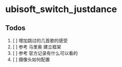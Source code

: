 
<!-- README.md is generated from README.Rmd. Please edit that file -->

# ubisoft\_switch\_justdance

<!-- badges: start -->

<!-- badges: end -->

## Todos

1.  \[ \] 增加跳过的几首歌的感受
2.  \[ \] 参考 马里奥 建立框架
3.  \[ \] 参考 官方记录有什么可以看的
4.  \[ \] 摄像头如何配置
